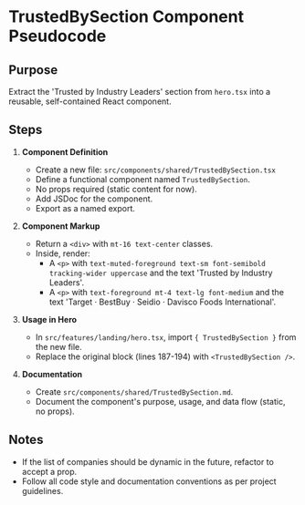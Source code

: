 # TrustedBySection Component Pseudocode

## Purpose

Extract the 'Trusted by Industry Leaders' section from `hero.tsx` into a reusable, self-contained React component.

## Steps

1. **Component Definition**
    - Create a new file: `src/components/shared/TrustedBySection.tsx`
    - Define a functional component named `TrustedBySection`.
    - No props required (static content for now).
    - Add JSDoc for the component.
    - Export as a named export.

2. **Component Markup**
    - Return a `<div>` with `mt-16 text-center` classes.
    - Inside, render:
        - A `<p>` with `text-muted-foreground text-sm font-semibold tracking-wider uppercase` and the text 'Trusted by Industry Leaders'.
        - A `<p>` with `text-foreground mt-4 text-lg font-medium` and the text 'Target · BestBuy · Seidio · Davisco Foods International'.

3. **Usage in Hero**
    - In `src/features/landing/hero.tsx`, import `{ TrustedBySection }` from the new file.
    - Replace the original block (lines 187-194) with `<TrustedBySection />`.

4. **Documentation**
    - Create `src/components/shared/TrustedBySection.md`.
    - Document the component's purpose, usage, and data flow (static, no props).

## Notes

- If the list of companies should be dynamic in the future, refactor to accept a prop.
- Follow all code style and documentation conventions as per project guidelines.
